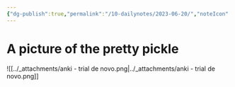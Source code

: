 ```yaml
---
{"dg-publish":true,"permalink":"/10-dailynotes/2023-06-20/","noteIcon":"2"}
---
```


# A picture of the pretty pickle

![[../_attachments/anki - trial de novo.png\|../_attachments/anki - trial de novo.png]]